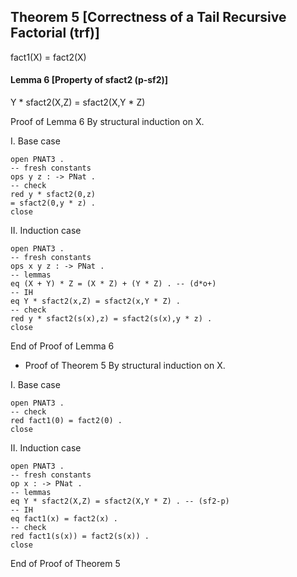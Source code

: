 ## Theorem 5 [Correctness of a Tail Recursive Factorial (trf)] 

fact1(X) = fact2(X)

#### Lemma 6 [Property of sfact2 (p‐sf2)]

Y * sfact2(X,Z) = sfact2(X,Y * Z)

Proof of Lemma 6 By structural induction on X.

I. Base case

```
open PNAT3 .
-- fresh constants
ops y z : -> PNat .
-- check
red y * sfact2(0,z)
= sfact2(0,y * z) .
close
```

II. Induction case

```
open PNAT3 .
-- fresh constants
ops x y z : -> PNat .
-- lemmas
eq (X + Y) * Z = (X * Z) + (Y * Z) . -- (d*o+)
-- IH
eq Y * sfact2(x,Z) = sfact2(x,Y * Z) .
-- check
red y * sfact2(s(x),z) = sfact2(s(x),y * z) .
close
```

End of Proof of Lemma 6

* Proof of Theorem 5 By structural induction on X.

I. Base case

```
open PNAT3 .
-- check
red fact1(0) = fact2(0) .
close
```

II. Induction case

```
open PNAT3 .
-- fresh constants
op x : -> PNat .
-- lemmas
eq Y * sfact2(X,Z) = sfact2(X,Y * Z) . -- (sf2-p)
-- IH
eq fact1(x) = fact2(x) .
-- check
red fact1(s(x)) = fact2(s(x)) .
close
```

End of Proof of Theorem 5
